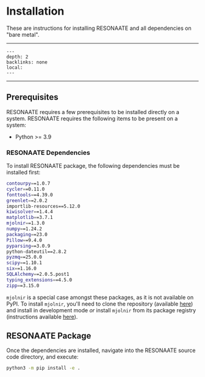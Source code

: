 # Installation

These are instructions for installing RESONAATE and all dependencies on "bare metal".

______________________________________________________________________

<!-- TOC formatted for sphinx -->

```{contents} Table of Contents
---
depth: 2
backlinks: none
local:
---
```

______________________________________________________________________

## Prerequisites

RESONAATE requires a few prerequisites to be installed directly on a system.
RESONAATE requires the following items to be present on a system:

- Python >= 3.9

### RESONAATE Dependencies

To install RESONAATE package, the following dependencies must be installed first:

```bash
contourpy==1.0.7
cycler==0.11.0
fonttools==4.39.0
greenlet==2.0.2
importlib-resources==5.12.0
kiwisolver==1.4.4
matplotlib==3.7.1
mjolnir==1.3.0
numpy==1.24.2
packaging==23.0
Pillow==9.4.0
pyparsing==3.0.9
python-dateutil==2.8.2
pyzmq==25.0.0
scipy==1.10.1
six==1.16.0
SQLAlchemy==2.0.5.post1
typing_extensions==4.5.0
zipp==3.15.0
```

`mjolnir` is a special case amongst these packages, as it is not available on PyPI.
To install `mjolnir`, you'll need to clone the repository (available [here](https://code.vt.edu/space-research/resonaate/mjolnir)) and install in development mode *or*
install `mjolnir` from its package registry (instructions available [here](https://code.vt.edu/space-research/resonaate/mjolnir/-/packages/827)).

## RESONAATE Package

Once the dependencies are installed, navigate into the RESONAATE source code directory, and execute:

```bash
python3 -m pip install -e .
```
